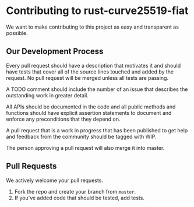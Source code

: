 
# Contributing to rust-curve25519-fiat
We want to make contributing to this project as easy and transparent as
possible.

## Our Development Process

Every pull request should have a description that motivates it and should have tests that cover all of the source lines touched and added by the request. No pull request will be merged unless all tests are passing.

A TODO comment should include the number of an issue that describes the outstanding work in greater detail.

All APIs should be documented in the code and all public methods and functions should have explicit assertion statements to document and enforce any preconditions that they depend on.

A pull request that is a work in progress that has been published to get help and feedback from the community should be tagged with WIP.

The person approving a pull request will also merge it into master.

## Pull Requests
We actively welcome your pull requests.

1. Fork the repo and create your branch from `master`.
2. If you've added code that should be tested, add tests.